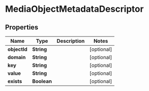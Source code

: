 

# MediaObjectMetadataDescriptor

## Properties

Name | Type | Description | Notes
------------ | ------------- | ------------- | -------------
**objectId** | **String** |  |  [optional]
**domain** | **String** |  |  [optional]
**key** | **String** |  |  [optional]
**value** | **String** |  |  [optional]
**exists** | **Boolean** |  |  [optional]




